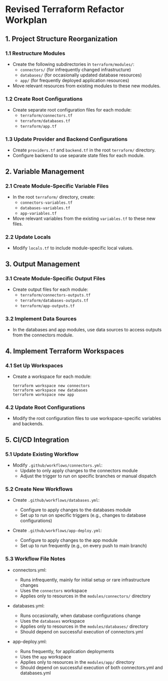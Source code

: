 # Revised Terraform Refactor Workplan

## 1. Project Structure Reorganization

### 1.1 Restructure Modules
- Create the following subdirectories in `terraform/modules/`:
  - `connectors/` (for infrequently changed infrastructure)
  - `databases/` (for occasionally updated database resources)
  - `app/` (for frequently deployed application resources)
- Move relevant resources from existing modules to these new modules.

### 1.2 Create Root Configurations
- Create separate root configuration files for each module:
  - `terraform/connectors.tf`
  - `terraform/databases.tf`
  - `terraform/app.tf`

### 1.3 Update Provider and Backend Configurations
- Create `providers.tf` and `backend.tf` in the root `terraform/` directory.
- Configure backend to use separate state files for each module.

## 2. Variable Management

### 2.1 Create Module-Specific Variable Files
- In the root `terraform/` directory, create:
  - `connectors-variables.tf`
  - `databases-variables.tf`
  - `app-variables.tf`
- Move relevant variables from the existing `variables.tf` to these new files.

### 2.2 Update Locals
- Modify `locals.tf` to include module-specific local values.

## 3. Output Management

### 3.1 Create Module-Specific Output Files
- Create output files for each module:
  - `terraform/connectors-outputs.tf`
  - `terraform/databases-outputs.tf`
  - `terraform/app-outputs.tf`

### 3.2 Implement Data Sources
- In the databases and app modules, use data sources to access outputs from the connectors module.

## 4. Implement Terraform Workspaces

### 4.1 Set Up Workspaces
- Create a workspace for each module:
  ```
  terraform workspace new connectors
  terraform workspace new databases
  terraform workspace new app
  ```

### 4.2 Update Root Configurations
- Modify the root configuration files to use workspace-specific variables and backends.

## 5. CI/CD Integration

### 5.1 Update Existing Workflow
- Modify `.github/workflows/connectors.yml`:
  - Update to only apply changes to the connectors module
  - Adjust the trigger to run on specific branches or manual dispatch

### 5.2 Create New Workflows
- Create `.github/workflows/databases.yml`:
  - Configure to apply changes to the databases module
  - Set up to run on specific triggers (e.g., changes to database configurations)

- Create `.github/workflows/app-deploy.yml`:
  - Configure to apply changes to the app module
  - Set up to run frequently (e.g., on every push to main branch)

### 5.3 Workflow File Notes
- connectors.yml:
  - Runs infrequently, mainly for initial setup or rare infrastructure changes
  - Uses the `connectors` workspace
  - Applies only to resources in the `modules/connectors/` directory

- databases.yml:
  - Runs occasionally, when database configurations change
  - Uses the `databases` workspace
  - Applies only to resources in the `modules/databases/` directory
  - Should depend on successful execution of connectors.yml

- app-deploy.yml:
  - Runs frequently, for application deployments
  - Uses the `app` workspace
  - Applies only to resources in the `modules/app/` directory
  - Should depend on successful execution of both connectors.yml and databases.yml